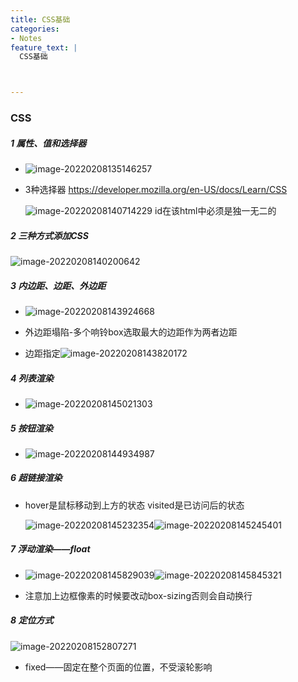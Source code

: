 ```yaml
---
title: CSS基础
categories:
- Notes
feature_text: |
  CSS基础



---
```






<!-- more -->

### CSS

##### 1 属性、值和选择器

- ![image-20220208135146257](C:\Users\PHY\AppData\Roaming\Typora\typora-user-images\image-20220208135146257.png)

- 3种选择器
  https://developer.mozilla.org/en-US/docs/Learn/CSS 

  ![image-20220208140714229](C:\Users\PHY\AppData\Roaming\Typora\typora-user-images\image-20220208140714229.png)
  id在该html中必须是独一无二的

##### 2 三种方式添加CSS

![image-20220208140200642](C:\Users\PHY\AppData\Roaming\Typora\typora-user-images\image-20220208140200642.png)

##### 3 内边距、边距、外边距

- ![image-20220208143924668](C:\Users\PHY\AppData\Roaming\Typora\typora-user-images\image-20220208143924668.png)

- 外边距塌陷-多个响铃box选取最大的边距作为两者边距
- 边距指定![image-20220208143820172](C:\Users\PHY\AppData\Roaming\Typora\typora-user-images\image-20220208143820172.png)

##### 4 列表渲染

- ![image-20220208145021303](C:\Users\PHY\AppData\Roaming\Typora\typora-user-images\image-20220208145021303.png)

##### 5 按钮渲染

- ![image-20220208144934987](C:\Users\PHY\AppData\Roaming\Typora\typora-user-images\image-20220208144934987.png)

##### 6 超链接渲染

- hover是鼠标移动到上方的状态
  visited是已访问后的状态

  ![image-20220208145232354](C:\Users\PHY\AppData\Roaming\Typora\typora-user-images\image-20220208145232354.png)![image-20220208145245401](C:\Users\PHY\AppData\Roaming\Typora\typora-user-images\image-20220208145245401.png)

##### 7 浮动渲染——float

- ![image-20220208145829039](C:\Users\PHY\AppData\Roaming\Typora\typora-user-images\image-20220208145829039.png)![image-20220208145845321](C:\Users\PHY\AppData\Roaming\Typora\typora-user-images\image-20220208145845321.png)

- 注意加上边框像素的时候要改动box-sizing否则会自动换行

##### 8 定位方式

![image-20220208152807271](C:\Users\PHY\AppData\Roaming\Typora\typora-user-images\image-20220208152807271.png)

- fixed——固定在整个页面的位置，不受滚轮影响
